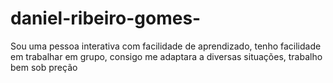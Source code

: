 # daniel-ribeiro-gomes-
Sou uma pessoa interativa com facilidade de aprendizado, tenho facilidade em  trabalhar em grupo, consigo me adaptara a diversas situações, trabalho bem sob preção  
